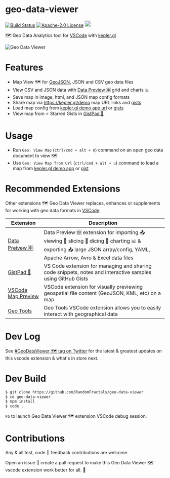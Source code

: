 # geo-data-viewer

[![Build Status](https://travis-ci.org/HoangNguyen17193/vscode-simple-rest-client.svg?branch=master)](https://travis-ci.com/RandomFractals/geo-data-viewer)
[![Apache-2.0 License](https://img.shields.io/badge/license-Apache2-orange.svg?color=green)](http://opensource.org/licenses/Apache-2.0)
<a href='https://ko-fi.com/dataPixy' target='_blank' title='support: https://ko-fi.com/dataPixy'>
  <img height='24' style='border:0px;height:20px;' src='https://az743702.vo.msecnd.net/cdn/kofi3.png?v=2' alt='https://ko-fi.com/dataPixy' /></a>

🗺️ Geo Data Analytics tool for [VSCode](https://code.visualstudio.com/) with [kepler.gl](https://kepler.gl)

![Geo Data Viewer](https://github.com/RandomFractals/geo-data-viewer/blob/master/images/geo-data-viewer.png?raw=true 
 "Geo Data Viewer")

# Features

- Map View 🗺️ for [GeoJSON](https://geojson.org/), JSON and CSV geo data files
- View CSV and JSON data with [Data Preview 🈸](https://github.com/RandomFractals/vscode-data-preview) grid and charts 📊
- Save map in image, html, and JSON map config formats
- Share map via https://kepler.gl/demo map URL links and [gists](https://gist.github.com/)
- Load map config from [kepler.gl demo app url](https://kepler.gl/demo?mapUrl=https://gist.githubusercontent.com/JesperDramsch/73a2f437cfc1e6e968cddfbb4793167f/raw/66550b932db2a93a495b3e362309e676b084991b/expat_keplergl.json) or [gists](https://gist.github.com/search?l=JSON&q=keplergl)
- View map from ⭐️ Starred Gists in [GistPad 📘](https://github.com/vsls-contrib/gistpad)

# Usage 

- Run `Geo: View Map` (`ctrl/cmd + alt + m`) command on an open geo data document to view 🗺️
- Use `Geo: View Map from Url` (`ctrl/cmd + alt + u`) command to load a map from [kepler.gl demo app](https://kepler.gl/demo?mapUrl=https://gist.githubusercontent.com/JesperDramsch/73a2f437cfc1e6e968cddfbb4793167f/raw/66550b932db2a93a495b3e362309e676b084991b/expat_keplergl.json) or [gist](https://gist.github.com/search?l=JSON&q=keplergl)

# Recommended Extensions

Other extensions 🗺️ Geo Data Viewer replaces, enhances or supplements for working with geo data formats in [VSCode](https://code.visualstudio.com/):

| Extension | Description |
| --- | --- |
| [Data Preivew 🈸](https://marketplace.visualstudio.com/items?itemName=RandomFractalsInc.vscode-data-preview) | Data Preview 🈸 extension for importing 📤 viewing 🔎 slicing 🔪 dicing 🎲 charting 📊 & exporting 📥 large JSON array/config, YAML, Apache Arrow, Avro & Excel data files |
| [GistPad 📘](https://marketplace.visualstudio.com/items?itemName=vsls-contrib.gistfs) | VS Code extension for managing and sharing code snippets, notes and interactive samples using GitHub Gists |
| [VSCode Map Preview](https://marketplace.visualstudio.com/items?itemName=jumpinjackie.vscode-map-preview) | VSCode extension for visually previewing geospatial file content (GeoJSON, KML, etc) on a map |
| [Geo Tools](https://marketplace.visualstudio.com/items?itemName=SmartMonkey.geotools) | Geo Tools VSCode extension allows you to easily interact with geographical data |

# Dev Log

See [#GeoDataViewer 🗺️ tag on Twitter](https://twitter.com/hashtag/GeoDataViewer) for the latest & greatest updates on this vscode extension & what's in store next.

# Dev Build

```bash
$ git clone https://github.com/RandomFractals/geo-data-viewer
$ cd geo-data-viewer
$ npm install
$ code .
```
`F5` to launch Geo Data Viewer 🗺️ extension VSCode debug session.

# Contributions

Any & all test, code || feedback contributions are welcome. 

Open an issue || create a pull request to make this Geo Data Viewer 🗺️ vscode extension work better for all. 🤗
